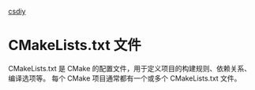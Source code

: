 

[csdiy](https://csdiy.wiki/%E5%BF%85%E5%AD%A6%E5%B7%A5%E5%85%B7/CMake/)



# CMakeLists.txt 文件
CMakeLists.txt 是 CMake 的配置文件，用于定义项目的构建规则、依赖关系、编译选项等。
每个 CMake 项目通常都有一个或多个 CMakeLists.txt 文件。
